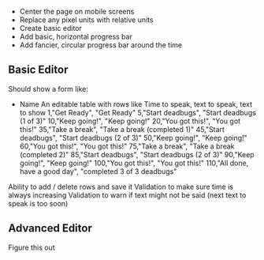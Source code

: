 - Center the page on mobile screens
- Replace any pixel units with relative units
- Create basic editor
- Add basic, horizontal progress bar
- Add fancier, circular progress bar around the time

## Basic Editor

Should show a form like:
- Name
An editable table with rows like
Time to speak, text to speak, text to show
1,"Get Ready", "Get Ready"
5,"Start deadbugs", "Start deadbugs (1 of 3)"
10,"Keep going!", "Keep going!"
20,"You got this!", "You got this!"
35,"Take a break", "Take a break (completed 1)"
45,"Start deadbugs", "Start deadbugs (2 of 3)"
50,"Keep going!", "Keep going!"
60,"You got this!", "You got this!"
75,"Take a break", "Take a break (completed 2)"
85,"Start deadbugs", "Start deadbugs (2 of 3)"
90,"Keep going!", "Keep going!"
100,"You got this!", "You got this!"
110,"All done, have a good day", "completed 3 of 3 deadbugs"

Ability to add / delete rows and save it
Validation to make sure time is always increasing
Validation to warn if text might not be said (next text to speak is too soon)

## Advanced Editor
Figure this out